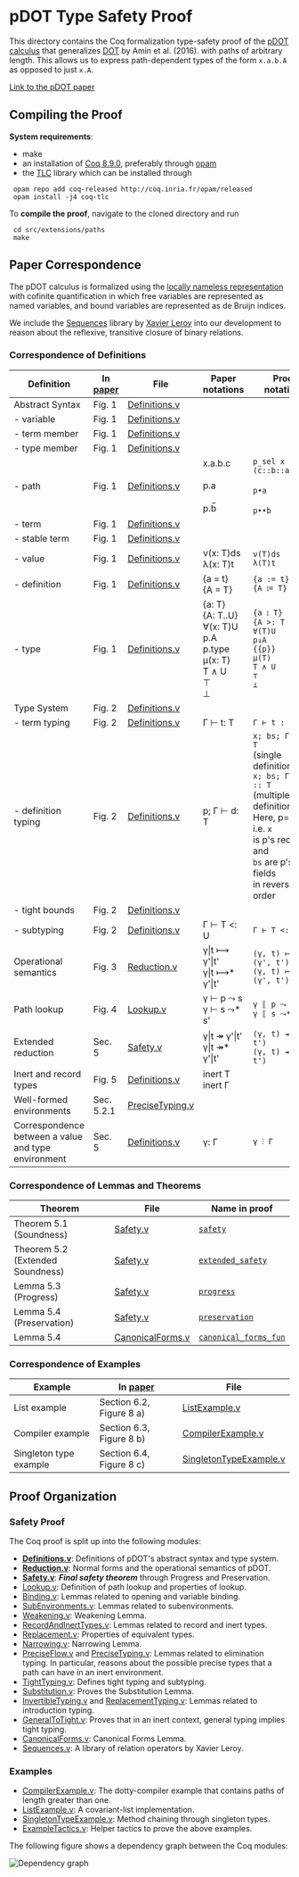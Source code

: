 pDOT Type Safety Proof
======================

This directory contains the Coq formalization type-safety proof of
the [pDOT calculus](https://arxiv.org/abs/1904.07298v1)
that generalizes [DOT](https://infoscience.epfl.ch/record/215280) by Amin et al. (2016).
with paths of arbitrary length. This allows
us to express path-dependent types of the form `x.a.b.A` as opposed to
just `x.A`.

[Link to the pDOT paper](https://arxiv.org/abs/1904.07298v1)

## Compiling the Proof

**System requirements**:

  - make
  - an installation of [Coq 8.9.0](https://coq.inria.fr/opam-using.html), preferably through [opam](https://opam.ocaml.org/)
  - the [TLC](https://gitlab.inria.fr/charguer/tlc) library which can
  be installed through

```
 opam repo add coq-released http://coq.inria.fr/opam/released
 opam install -j4 coq-tlc
```

To **compile the proof**, navigate to the cloned directory and run

```
 cd src/extensions/paths
 make
```

## Paper Correspondence

The pDOT calculus is formalized using the [locally nameless
representation](http://www.chargueraud.org/softs/ln/)
with cofinite quantification
in which free variables are represented as named variables,
and bound variables are represented as de Bruijn indices.

We include the [Sequences](https://amaurremi.github.io/dot-calculus/src/extensions/paths/doc/Sequences.html) library by [Xavier Leroy](https://xavierleroy.org/) into our development to reason about the reflexive, transitive closure of binary relations.

### Correspondence of Definitions

| Definition                                          | In [paper](https://arxiv.org/abs/1904.07298v1)      | File                   | Paper notations                                                                         | Proof notations                                                                                                                                                                                  | Name in proof           |
|-----------------------------------------------------|---------------|------------------------|----------------------------------------------------------------------------------------|--------------------------------------------------------------------------------------------------------------------------------------------------------------------------------------------------|-------------------------|
| Abstract Syntax                                     | Fig. 1      | [Definitions.v](https://amaurremi.github.io/dot-calculus/src/extensions/paths/doc/Definitions.html)          |                                                                                        |                                                                                                                                                                                                  |                         |
| - variable                                          | Fig. 1      | [Definitions.v](https://amaurremi.github.io/dot-calculus/src/extensions/paths/doc/Definitions.html)          | | | [`avar`](https://amaurremi.github.io/dot-calculus/src/extensions/paths/doc/Definitions.html#avar) |
| - term member                                       | Fig. 1      | [Definitions.v](https://amaurremi.github.io/dot-calculus/src/extensions/paths/doc/Definitions.html)          |                                                                                        |                                                                                                                                                                                                  | [`trm_label`](https://amaurremi.github.io/dot-calculus/src/extensions/paths/doc/Definitions.html#trm_label)               |
| - type member                                       | Fig. 1      | [Definitions.v](https://amaurremi.github.io/dot-calculus/src/extensions/paths/doc/Definitions.html)          |                                                                                        |                                                                                                                                                                                                  | [`typ_label`](https://amaurremi.github.io/dot-calculus/src/extensions/paths/doc/Definitions.html#typ_label)               |
| - path                                              | Fig. 1      | [Definitions.v](https://amaurremi.github.io/dot-calculus/src/extensions/paths/doc/Definitions.html)          |  x.a.b.c<br><br>p.a<br><br>p.b̅        |  `p_sel x (c::b::a::nil)` <br><br>`p•a`<br> <br>`p••b`                                                              | [`path`](https://amaurremi.github.io/dot-calculus/src/extensions/paths/doc/Definitions.html#path)                   |
| - term                                              | Fig. 1      | [Definitions.v](https://amaurremi.github.io/dot-calculus/src/extensions/paths/doc/Definitions.html)          |                                                                                        |                                                                                                                                                                                                  | [`trm`](https://amaurremi.github.io/dot-calculus/src/extensions/paths/doc/Definitions.html#trm)                     |
| - stable term                                       | Fig. 1      | [Definitions.v](https://amaurremi.github.io/dot-calculus/src/extensions/paths/doc/Definitions.html)          |                                                                                        |                                                                                                                                                                                                  | [`def_rhs`](https://amaurremi.github.io/dot-calculus/src/extensions/paths/doc/Definitions.html#def_rhs)                 |
| - value                                             | Fig. 1      | [Definitions.v](https://amaurremi.github.io/dot-calculus/src/extensions/paths/doc/Definitions.html)          | ν(x: T)ds <br>λ(x: T)t                                                                 | `ν(T)ds` <br>`λ(T)t`                                                                                                                                                                             | [`val`](https://amaurremi.github.io/dot-calculus/src/extensions/paths/doc/Definitions.html#val)                     |
| - definition                                        | Fig. 1      | [Definitions.v](https://amaurremi.github.io/dot-calculus/src/extensions/paths/doc/Definitions.html)          | {a = t} <br>{A = T}                                                                    | `{a := t}`<br> `{A ⦂= T}`                                                                                                                                                                            | [`def`](https://amaurremi.github.io/dot-calculus/src/extensions/paths/doc/Definitions.html#def)                     |
| - type                                              | Fig. 1      | [Definitions.v](https://amaurremi.github.io/dot-calculus/src/extensions/paths/doc/Definitions.html)          | {a: T} <br>{A: T..U} <br>∀(x: T)U <br>p.A <br>p.type <br>μ(x: T) <br>T ∧ U <br>⊤ <br>⊥ | `{a ⦂ T}` <br>`{A >: T <: U}` <br>`∀(T)U` <br>`p↓A` <br>`{{p}}` <br>`μ(T)` <br>`T ∧ U` <br>`⊤` <br>`⊥`                                                                                                            | [`typ`](https://amaurremi.github.io/dot-calculus/src/extensions/paths/doc/Definitions.html#typ)                     |
| Type System                                         | Fig. 2      | [Definitions.v](https://amaurremi.github.io/dot-calculus/src/extensions/paths/doc/Definitions.html)          |                                                                                        |                                                                                                                                                                                                  |                         |
| - term typing                                       | Fig. 2      | [Definitions.v](https://amaurremi.github.io/dot-calculus/src/extensions/paths/doc/Definitions.html)          | Γ ⊢ t: T                                                                               | `Γ ⊢ t : T`                                                                                                                                                                                      | [`ty_trm`](https://amaurremi.github.io/dot-calculus/src/extensions/paths/doc/Definitions.html#ty_trm)                |
| - definition typing                                 | Fig. 2      | [Definitions.v](https://amaurremi.github.io/dot-calculus/src/extensions/paths/doc/Definitions.html)          | p; Γ ⊢ d: T                                                                            | `x; bs; Γ ⊢ d : T` <br>(single definition)  <br> `x; bs; Γ ⊢ d :: T` <br>(multiple definitions) <br> Here, p=`x.bs`, i.e. `x`<br> is p's receiver, and <br>`bs` are p's fields <br>in reverse order | [`ty_def`](https://amaurremi.github.io/dot-calculus/src/extensions/paths/doc/Definitions.html#ty_def) <br> [`ty_defs`](https://amaurremi.github.io/dot-calculus/src/extensions/paths/doc/Definitions.html#ty_defs) |
| - tight bounds                                      | Fig. 2      | [Definitions.v](https://amaurremi.github.io/dot-calculus/src/extensions/paths/doc/Definitions.html)          |                                                                                        |                                                                                                                                                                                                  | [`tight_bounds`](https://amaurremi.github.io/dot-calculus/src/extensions/paths/doc/Definitions.html#tight_bounds)          |
| - subtyping                                         | Fig. 2      | [Definitions.v](https://amaurremi.github.io/dot-calculus/src/extensions/paths/doc/Definitions.html)          | Γ ⊢ T <: U                                                                             | `Γ ⊢ T <: U`                                                                                                                                                                                     | [`subtyp`](https://amaurremi.github.io/dot-calculus/src/extensions/paths/doc/Definitions.html#subtyp)                |
| Operational semantics | Fig. 3 | [Reduction.v](https://amaurremi.github.io/dot-calculus/src/extensions/paths/doc/Reduction.html) | γ&#124;t ⟼ γ'&#124;t' <br> γ&#124;t ⟼* γ'&#124;t' | `(γ, t) ⟼ (γ', t')` <br> `(γ, t) ⟼* (γ', t')` | [`red`](https://amaurremi.github.io/dot-calculus/src/extensions/paths/doc/Reduction.html#red) |
| Path lookup                                         | Fig. 4      | [Lookup.v](https://amaurremi.github.io/dot-calculus/src/extensions/paths/doc/Lookup.html)               | γ ⊢ p ⤳ s <br> γ ⊢ s ⤳* s'                                               | `γ ⟦ p ⤳ s ⟧` <br> `γ ⟦ s ⤳* s' ⟧`                                                                                                                                              | [`lookup_step`](https://amaurremi.github.io/dot-calculus/src/extensions/paths/doc/Lookup.html#lookup_step)           |
| Extended reduction                                  | Sec. 5     | [Safety.v](https://amaurremi.github.io/dot-calculus/src/extensions/paths/doc/Safety.html)               | γ&#124;t ↠ γ'&#124;t' <br> γ&#124;t ↠* γ'&#124;t'                                                                          | `(γ, t) ↠ (γ', t')` <br> `(γ, t) ↠* (γ', t')`                                                                                                                                                                              | [`extended_red`](https://amaurremi.github.io/dot-calculus/src/extensions/paths/doc/Safety.html#extended_red)          |
| Inert and record types                              | Fig. 5      | [Definitions.v](https://amaurremi.github.io/dot-calculus/src/extensions/paths/doc/Definitions.html)          | inert T <br> inert Γ                                                                   | | [`inert_typ`](https://amaurremi.github.io/dot-calculus/src/extensions/paths/doc/Definitions.html#inert_typ) <br> [`inert`](https://amaurremi.github.io/dot-calculus/src/extensions/paths/doc/Definitions.html#inert)                                                                                                                                                                     |
| Well-formed <br> environments                            | Sec. 5.2.1 | [PreciseTyping.v](https://amaurremi.github.io/dot-calculus/src/extensions/paths/doc/PreciseTyping.html)        |                                                                                        |                                                                                                                                                                                                  | [`wf`](https://amaurremi.github.io/dot-calculus/src/extensions/paths/doc/PreciseTyping.html#wf)                    |
| Correspondence <br>between a value<br> and type environment | Sec. 5     | [Definitions.v](https://amaurremi.github.io/dot-calculus/src/extensions/paths/doc/Definitions.html)          | γ: Γ                                                                                   | `γ ⫶ Γ`                                                                                                                                                                                          | [`well_typed`](https://amaurremi.github.io/dot-calculus/src/extensions/paths/doc/Definitions.html#well_typed) |


### Correspondence of Lemmas and Theorems

| Theorem                          | File             | Name in proof         |
|----------------------------------|------------------|-----------------------|
| Theorem 5.1 (Soundness)          | [Safety.v](https://amaurremi.github.io/dot-calculus/src/extensions/paths/doc/Safety.html)         | [`safety`](https://amaurremi.github.io/dot-calculus/src/extensions/paths/doc/Safety.html#safety)              |
| Theorem 5.2 (Extended Soundness) | [Safety.v](https://amaurremi.github.io/dot-calculus/src/extensions/paths/doc/Safety.html)         | [`extended_safety`](https://amaurremi.github.io/dot-calculus/src/extensions/paths/doc/Safety.html#extended_safety)     |
| Lemma 5.3 (Progress)             | [Safety.v](https://amaurremi.github.io/dot-calculus/src/extensions/paths/doc/Safety.html)         | [`progress`](https://amaurremi.github.io/dot-calculus/src/extensions/paths/doc/Safety.html#progress)            |
| Lemma 5.4 (Preservation)         | [Safety.v](https://amaurremi.github.io/dot-calculus/src/extensions/paths/doc/Safety.html)         | [`preservation`](https://amaurremi.github.io/dot-calculus/src/extensions/paths/doc/Safety.html#preservation)        |
| Lemma 5.4                        | [CanonicalForms.v](https://amaurremi.github.io/dot-calculus/src/extensions/paths/doc/CanonicalForms.html) | [`canonical_forms_fun`](https://amaurremi.github.io/dot-calculus/src/extensions/paths/doc/CanonicalForms.html#canonical_forms_fun) |

### Correspondence of Examples

| Example                | In [paper](https://arxiv.org/abs/1904.07298v1)                 | File                   |
|------------------------|--------------------------|------------------------|
| List example           | Section 6.2, Figure 8 a) | [ListExample.v](https://amaurremi.github.io/dot-calculus/src/extensions/paths/doc/ListExample.html)                   |
| Compiler example       | Section 6.3, Figure 8 b) | [CompilerExample.v](https://amaurremi.github.io/dot-calculus/src/extensions/paths/doc/CompilerExample.html)           |
| Singleton type example | Section 6.4, Figure 8 c) | [SingletonTypeExample.v](https://amaurremi.github.io/dot-calculus/src/extensions/paths/doc/SingletonTypeExample.html) |

## Proof Organization

### Safety Proof
The Coq proof is split up into the following modules:
  - **[Definitions.v](https://amaurremi.github.io/dot-calculus/src/extensions/paths/doc/Definitions.html)**: Definitions of pDOT's
    abstract syntax and type system.
  - **[Reduction.v](https://amaurremi.github.io/dot-calculus/src/extensions/paths/doc/Reduction.html)**:
    Normal forms and the operational semantics of pDOT.
  - **[Safety.v](https://amaurremi.github.io/dot-calculus/src/extensions/paths/doc/Safety.html)**: ***Final safety theorem***
    through Progress and Preservation.
  - [Lookup.v](https://amaurremi.github.io/dot-calculus/src/extensions/paths/doc/Lookup.html): Definition of path lookup and
    properties of lookup.
  - [Binding.v](https://amaurremi.github.io/dot-calculus/src/extensions/paths/doc/Binding.html): Lemmas related to opening and
    variable binding.
  - [SubEnvironments.v](https://amaurremi.github.io/dot-calculus/src/extensions/paths/doc/SubEnvironments.html): Lemmas related to
    subenvironments.
  - [Weakening.v](https://amaurremi.github.io/dot-calculus/src/extensions/paths/doc/Weakening.html): Weakening Lemma.
  - [RecordAndInertTypes.v](https://amaurremi.github.io/dot-calculus/src/extensions/paths/doc/RecordAndInertTypes.html): Lemmas
    related to record and inert types.
  - [Replacement.v](https://amaurremi.github.io/dot-calculus/src/extensions/paths/doc/Replacement.html): Properties of equivalent
    types.
  - [Narrowing.v](https://amaurremi.github.io/dot-calculus/src/extensions/paths/doc/Narrowing.html): Narrowing Lemma.
  - [PreciseFlow.v](https://amaurremi.github.io/dot-calculus/src/extensions/paths/doc/PreciseFlow.html) and
    [PreciseTyping.v](https://amaurremi.github.io/dot-calculus/src/extensions/paths/doc/PreciseTyping.html): Lemmas related to
    elimination typing. In particular, reasons about the possible
    precise types that a path can have in an inert environment.
  - [TightTyping.v](https://amaurremi.github.io/dot-calculus/src/extensions/paths/doc/TightTyping.html): Defines tight typing and
    subtyping.
  - [Substitution.v](https://amaurremi.github.io/dot-calculus/src/extensions/paths/doc/Substitution.html): Proves the Substitution
    Lemma.
  - [InvertibleTyping.v](https://amaurremi.github.io/dot-calculus/src/extensions/paths/doc/InvertibleTyping.html) and
    [ReplacementTyping.v](https://amaurremi.github.io/dot-calculus/src/extensions/paths/doc/ReplacementTyping.html): Lemmas related to
    introduction typing.
  - [GeneralToTight.v](https://amaurremi.github.io/dot-calculus/src/extensions/paths/doc/GeneralToTight.html): Proves that in an
    inert context, general typing implies tight typing.
  - [CanonicalForms.v](https://amaurremi.github.io/dot-calculus/src/extensions/paths/doc/CanonicalForms.html): Canonical Forms
    Lemma.
  - [Sequences.v](https://amaurremi.github.io/dot-calculus/src/extensions/paths/doc/Sequences.html): A library of relation
    operators by Xavier Leroy.

### Examples

  - [CompilerExample.v](https://amaurremi.github.io/dot-calculus/src/extensions/paths/doc/CompilerExample.html): The dotty-compiler
    example that contains paths of length greater than one.
  - [ListExample.v](https://amaurremi.github.io/dot-calculus/src/extensions/paths/doc/ListExample.html): A covariant-list
    implementation.
  - [SingletonTypeExample.v](https://amaurremi.github.io/dot-calculus/src/extensions/paths/doc/SingletonTypeExample.html):
    Method chaining through singleton types.
  - [ExampleTactics.v](https://amaurremi.github.io/dot-calculus/src/extensions/paths/doc/ExampleTactics.html): Helper tactics to prove
    the above examples.

The following figure shows a dependency graph between the Coq modules:

![Dependency graph](https://amaurremi.github.io/dot-calculus/src/extensions/paths/doc/graph.png)
